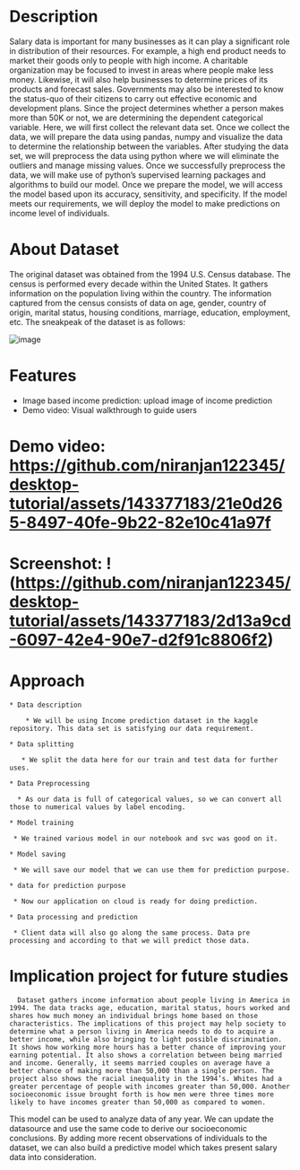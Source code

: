 # Description

Salary data is important for many businesses as it can play a significant role in distribution of their resources. For example, a high end product needs to market their goods only to people with high income. A charitable organization may be focused to invest in areas where people make less money. Likewise, it will also help businesses to determine prices of its products and forecast sales. Governments may also be interested to know the status-quo of their citizens to carry out effective economic and development plans.
Since the project determines whether a person makes more than 50K or not, we are determining the dependent categorical variable. Here, we will first collect the relevant data set. Once we collect the data, we will prepare the data using pandas, numpy and visualize the data to determine the relationship between the variables. After studying the data set, we will preprocess the data using python where we will eliminate the outliers and manage missing values. Once we successfully preprocess the data, we will make use of python’s supervised learning packages and algorithms to build our model. Once we prepare the model, we will access the model based upon its accuracy, sensitivity, and specificity. If the model meets our requirements, we will deploy the model to make predictions on income level of individuals.

# About Dataset

The original dataset was obtained from the 1994 U.S. Census database. The census is performed every decade within the United States. It gathers information on the population living within the country. The information captured from the census consists of data on age, gender, country of origin, marital status, housing conditions, marriage, education, employment, etc. The sneakpeak of the dataset is as follows:

![image](https://github.com/niranjan122345/desktop-tutorial/assets/143377183/1dba6525-40ba-4f2c-b93b-f4d0ac22696d)

# Features

* Image based income prediction: upload image of income prediction
* Demo video: Visual walkthrough to guide users
  
# Demo video: https://github.com/niranjan122345/desktop-tutorial/assets/143377183/21e0d265-8497-40fe-9b22-82e10c41a97f

# Screenshot: !(https://github.com/niranjan122345/desktop-tutorial/assets/143377183/2d13a9cd-6097-42e4-90e7-d2f91c8806f2)

# Approach

    * Data description

        * We will be using Income prediction dataset in the kaggle repository. This data set is satisfying our data requirement.

    * Data splitting

       * We split the data here for our train and test data for further uses.

    * Data Preprocessing

      * As our data is full of categorical values, so we can convert all those to numerical values by label encoding.

    * Model training

     * We trained various model in our notebook and svc was good on it.

    * Model saving

     * We will save our model that we can use them for prediction purpose.

    * data for prediction purpose

     * Now our application on cloud is ready for doing prediction.

    * Data processing and prediction

     * Client data will also go along the same process. Data pre processing and according to that we will predict those data.
 # Implication project for future studies

      Dataset gathers income information about people living in America in 1994. The data tracks age, education, marital status, hours worked and shares how much money an individual brings home based on those characteristics. The implications of this project may help society to determine what a person living in America needs to do to acquire a better income, while also bringing to light possible discrimination. It shows how working more hours has a better chance of improving your earning potential. It also shows a correlation between being married and income. Generally, it seems married couples on average have a better chance of making more than 50,000 than a single person. The project also shows the racial inequality in the 1994’s. Whites had a greater percentage of people with incomes greater than 50,000. Another socioeconomic issue brought forth is how men were three times more likely to have incomes greater than 50,000 as compared to women.

This model can be used to analyze data of any year. We can update the datasource and use the same code to derive our socioeconomic conclusions. By adding more recent observations of individuals to the dataset, we can also build a predictive model which takes present salary data into consideration.
